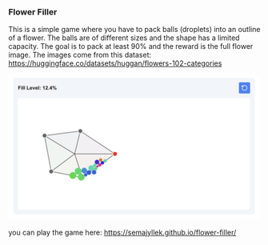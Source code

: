 ### Flower Filler

This is a simple game where you have to pack balls (droplets) into an outline of a flower. The balls are of different sizes and the shape has a limited capacity. The goal is to pack at least 90% and the reward is the full flower image. The images come from this dataset: https://huggingface.co/datasets/huggan/flowers-102-categories

![screenshot](docs/game_screenshot.png)

you can play the game here: https://semajyllek.github.io/flower-filler/